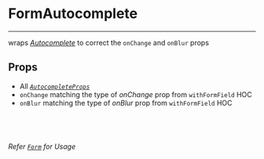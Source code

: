# FormAutocomplete

---

wraps [_Autocomplete_](https://mui.com/components/autocomplete/) to correct the `onChange` and `onBlur` props

## Props

- All [_`AutocompleteProps`_](https://mui.com/api/autocomplete/#props)
- `onChange` matching the type of _onChange_ prop from `withFormField` HOC
- `onBlur` matching the type of _onBlur_ prop from `withFormField` HOC

## &nbsp;

_Refer [`Form`](../form) for Usage_

